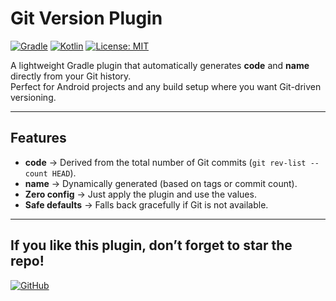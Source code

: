 # Git Version Plugin

[![Gradle](https://img.shields.io/badge/Gradle-7.0%2B-green?logo=gradle)](https://gradle.org/) 
[![Kotlin](https://img.shields.io/badge/Kotlin-DSL-blue?logo=kotlin)](https://kotlinlang.org/) 
[![License: MIT](https://img.shields.io/badge/License-MIT-yellow.svg)](../LICENSE.md)  

A lightweight Gradle plugin that automatically generates **code** and **name** directly from your Git history.  
Perfect for Android projects and any build setup where you want Git-driven versioning.

---

## Features

- **code** → Derived from the total number of Git commits (`git rev-list --count HEAD`).
- **name** → Dynamically generated (based on tags or commit count).
- **Zero config** → Just apply the plugin and use the values.
- **Safe defaults** → Falls back gracefully if Git is not available.

---

## If you like this plugin, don’t forget to star the repo!
[![GitHub](https://img.shields.io/badge/GitHub-100000?style=for-the-badge&logo=github&logoColor=white)](https://github.com/kansalmohit19/pilot-plugin/tree/master/git-version)
